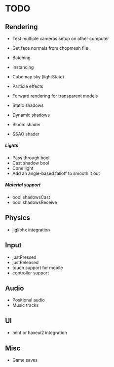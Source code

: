 # TODO
## Rendering
* Test multiple cameras setup on other computer
* Get face normals from chopmesh file
* Batching
* Instancing
* Cubemap sky (lightState)
* Particle effects

* Forward rendering for transparent models
* Static shadows
* Dynamic shadows

* Bloom shader
* SSAO shader

##### Lights
* Pass through bool
* Cast shadow bool
* Cone light
 * Add an angle-based falloff to smooth it out

##### Material support
* bool shadowsCast
* bool shadowsReceive

## Physics
* jiglibhx integration

## Input
* justPressed
* justReleased
* touch support for mobile
* controller support

## Audio
* Positional audio
* Music tracks

## UI
* mint or haxeui2 integration

## Misc
* Game saves
